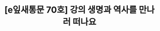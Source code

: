 ---
href: 'http://ecoseoul.or.kr/archives/27172'
title: '[e잎새통문 70호] 강의 생명과 역사를 만나러 떠나요'
img: '/_assets/70.jpg'
---